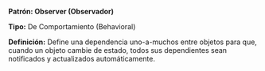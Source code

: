 **Patrón: Observer (Observador)**

**Tipo:** De Comportamiento (Behavioral)

**Definición:** Define una dependencia uno-a-muchos entre objetos para que, cuando un objeto cambie de estado, todos sus dependientes sean notificados y actualizados automáticamente.